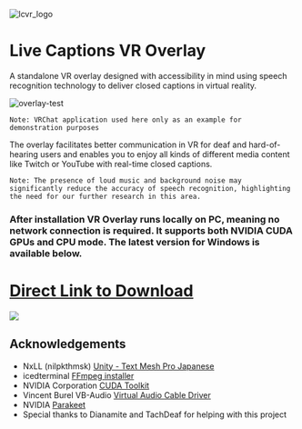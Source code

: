 ![lcvr_logo](https://github.com/user-attachments/assets/d1145e5d-9d68-45d2-b53f-eaa223777d52)
# Live Captions VR Overlay

A standalone VR overlay designed with accessibility in mind using speech recognition technology to deliver closed captions in virtual reality.

![overlay-test](https://github.com/user-attachments/assets/dd779660-1255-4bef-94bf-c7082f068f50)

`Note: VRChat application used here only as an example for demonstration purposes`

The overlay facilitates better communication in VR for deaf and hard-of-hearing users and enables you to enjoy all kinds of different media content like Twitch or YouTube with real-time closed captions.

`Note: The presence of loud music and background noise may significantly reduce the accuracy of speech recognition, highlighting the need for our further research in this area.`

### After installation VR Overlay runs locally on PC, meaning no network connection is required. It supports both NVIDIA CUDA GPUs and CPU mode. The latest version for Windows is available below. 
# [Direct Link to Download](https://github.com/Vinventive/live-captions-vr/releases/download/v0.0.3-alpha/Live-Captions-VR-Package-Installer.7z)
<img src="https://count.getloli.com/@hearing-aid-vr-overlay?name=hearing-aid-vr-overlay&theme=booru-lewd&padding=7&offset=0&align=top&scale=1.5&pixelated=1&darkmode=auto" />

## Acknowledgements
- NxLL (nilpkthmsk) [Unity - Text Mesh Pro Japanese](https://github.com/nilpkthmsk/Unity_TMP_Japanese)
- icedterminal [FFmpeg installer](https://github.com/icedterminal/ffmpeg-installer)
- NVIDIA Corporation [CUDA Toolkit](https://developer.nvidia.com/cuda-12-4-1-download-archive)
- Vincent Burel VB-Audio [Virtual Audio Cable Driver](http://www.vb-cable.com/)
- NVIDIA [Parakeet](https://huggingface.co/nvidia/parakeet-tdt-0.6b-v2)
- Special thanks to Dianamite and TachDeaf for helping with this project

